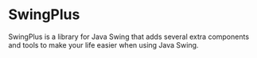 # SwingPlus
SwingPlus is a library for Java Swing that adds several extra components and tools to make your life easier when using Java Swing.

